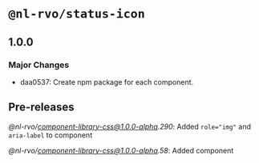 # `@nl-rvo/status-icon`

## 1.0.0

### Major Changes

- daa0537: Create npm package for each component.

## Pre-releases

_@nl-rvo/component-library-css@1.0.0-alpha.290_:
Added `role="img"` and `aria-label` to component

_@nl-rvo/component-library-css@1.0.0-alpha.58_:
Added component

